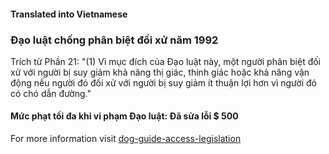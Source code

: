 #### **Translated into Vietnamese**

### Đạo luật chống phân biệt đối xử năm 1992

Trích từ Phần 21:
"(1) Vì mục đích của Đạo luật này, một người phân biệt đối xử với người bị suy giảm khả năng thị giác, thính giác hoặc khả năng vận động nếu người đó đối xử với người bị suy giảm ít thuận lợi hơn vì người đó có chó dẫn đường."

#### Mức phạt tối đa khi vi phạm Đạo luật: Đã sửa lỗi $ 500

For more information visit [dog-guide-access-legislation](https://www.bca.org.au/dog-guide-access-legislation/)